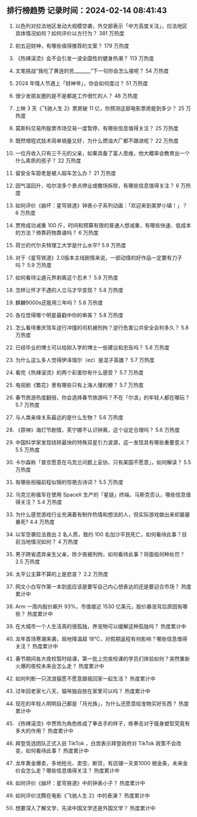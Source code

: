 
## 排行榜趋势 记录时间：2024-02-14 08:41:43
  
  1. 以色列对拉法地区发动大规模空袭，外交部表示「中方高度关注」，拉法地区具体情况如何？如何评价以方行为？ 381 万热度
    
  2. 初五迎财神，有哪些值得推荐的文案？ 179 万热度
    
  3. 《热辣滚烫》会不会引发一波全国性的健身热潮？ 113 万热度
    
  4. 文笔挑战“我吃了黄连的苦_______”下一句你会怎么接呢？ 54 万热度
    
  5. 2024 年情人节遇上「财神爷」，你会如何度过？ 51 万热度
    
  6. 很少发朋友圈的是不是都是工作很忙的人？ 48 万热度
    
  7. 上映 3 天《飞驰人生 2》票房破 11 亿，你预测这部电影票房能到多少？ 25 万热度
    
  8. 莫斯科交易所股票市场交易一度暂停，有哪些信息值得关注？ 25 万热度
    
  9. 既然增程式技术简单销量又好，为什么燃油大厂都不跟进呢？ 22 万热度
    
  10. 一位月收入只有三千元的父亲，如果具备了富人思维，他大概率会教育出一个什么素质的孩子？ 22 万热度
    
  11. 留安全车距老是被人超车怎么办？ 21 万热度
    
  12. 因气温回升，哈尔滨多个景点停业或撤场拆除，有哪些信息值得关注？ 6 万热度
    
  13. 如何评价《崩坏：星穹铁道》钟表小子系列动画：「欢迎来到美梦小镇！」？ 6 万热度
    
  14. 贾玲成功减重 100 斤，时间和预算有限的普通人想减重，有哪些快速、低成本的方法？倚靠药物靠谱吗？ 6 万热度
    
  15. 荷兰的代尔夫特理工大学是什么水平? 5.9 万热度
    
  16. 对于《星穹铁道》2.0版本主线剧情来说，一部动情的好作品一定要有刀子吗？ 5.9 万热度
    
  17. 如何看待尘遁元界剥离这个忍术？ 5.8 万热度
    
  18. 怎样让怀才不遇的人立马才华变现？ 5.8 万热度
    
  19. 麒麟9000s还能用三年吗？ 5.8 万热度
    
  20. 各位觉得哪个明星最戳中你的审美？ 5.8 万热度
    
  21. 怎么看待重庆驾车逆行冲撞的司机被刑拘？逆行危害公共安全会判多久？ 5.8 万热度
    
  22. 已经毕业的博士可以给刚入学的博士一些建议和忠告吗？ 5.8 万热度
    
  23. 为什么这么多人觉得伊泽瑞尔（ez）是混子英雄？ 5.7 万热度
    
  24. 看完《热辣滚烫》的两个彩蛋你有什么感受？ 5.7 万热度
    
  25. 电视剧《繁花》里有哪些只有上海人懂的梗？ 5.7 万热度
    
  26. 春节旅游热度翻倍，你会选择春节旅游吗？不在「尔滨」的年轻人都在哪玩？ 5.7 万热度
    
  27. 与人类亲缘关系最远的是什么生物？ 5.6 万热度
    
  28. 《原神》海灯节剧情，芙宁娜不认识钟离，这个设定合理吗？ 5.6 万热度
    
  29. 中国科学家发现绕转最快的特殊双星引力波源，这一发现具有哪些重要意义？ 5.5 万热度
    
  30. 卡尔森称「普京愿意在乌克兰问题上妥协，只有美国不愿意」，如何解读？ 5.5 万热度
    
  31. 有哪些祝福前程似锦的惊艳古诗词？ 5.5 万热度
    
  32. 乌克兰称俄军在使用 SpaceX 生产的「星链」终端，马斯克否认，哪些信息值得关注？ 5.4 万热度
    
  33. 为什么感觉游戏行业充满着有制作热情和想法的人，但实际游戏做出来却屡屡暴死? 4.4 万热度
    
  34. 以军空袭拉法救出 2 名人质，致约 100 名加沙平民死亡，如何看待此事？目前当地情况如何？ 4 万热度
    
  35. 男子跨省遗弃亲生父亲，除夕夜被刑拘，如何看待此事？将面临何种处罚？ 2.5 万热度
    
  36. 太平公主算不算的上是悲哀？ 2.2 万热度
    
  37. 网文小白写作第一本到底应该是要写自己内心想表达的还是要迎合市场？ 热度累计中
    
  38. Arm 一周内股价飙升 93%，市值接近 1530 亿美元，股价暴涨背后原因有哪些？ 热度累计中
    
  39. 在大城市一个人生活真的很孤独，养宠物可以缓解这种孤独吗？ 热度累计中
    
  40. 龙年首场寒潮来袭，局地降温超 18℃，对假期返程有何影响？哪些信息值得关注？ 热度累计中
    
  41. 春节期间各大夜校暂时结课，第一批上完夜校课的学员们体验如何？突然重新火爆的夜校未来会怎么走？ 热度累计中
    
  42. 如何判断一只流浪猫愿不愿意跟我回家一起生活？ 热度累计中
    
  43. 过年回老家七八天，猫咪独自放在家里可以吗？ 热度累计中
    
  44. 现在的年轻人明明自己都是「月光族」，为什么还愿意给宠物买好东西？ 热度累计中
    
  45. 《热辣滚烫》中贾玲为角色练成了拳击手的样子，练拳击对于瘦身塑型究竟有多大的作用？ 热度累计中
    
  46. 拜登竞选团队正式入驻 TikTok ，白宫表示拜登政府对 TikTok 政策不会改变，如何看待此事？ 热度累计中
    
  47. 龙年黄金爆卖，多地抢光、卖空、断货，有店铺一天卖1000 根金条，未来金价会怎么走？哪些信息值得关注？ 热度累计中
    
  48. 如何评价《崩坏：星穹铁道》中的钟表小子？ 热度累计中
    
  49. 如何评价沈腾在电影《飞驰人生 2》中的表演？ 热度累计中
    
  50. 想要深入了解文学，先读中国文学还是外国文学？ 热度累计中
    